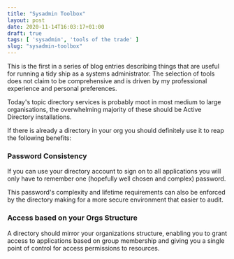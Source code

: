 ```yaml
---
title: "Sysadmin Toolbox"
layout: post
date: 2020-11-14T16:03:17+01:00
draft: true
tags: [ 'sysadmin', 'tools of the trade' ]
slug: "sysadmin-toolbox"
---
```

This is the first in a series of blog entries describing things that are useful for running a tidy ship as a systems administrator. The selection of tools does not claim to be comprehensive and is driven by my professional experience and personal preferences.

Today's topic directory services is probably moot in most medium to large organisations, the overwhelming majority of these should be Active Directory installations.

If there is already a directory in your org you should definitely use it to reap the following benefits:

### Password Consistency
If you can use your directory account to sign on to all applications you will only have to remember one (hopefully well chosen and complex) password.

This password's complexity and lifetime requirements can also be enforced by the directory making for a more secure environment that easier to audit.

### Access based on your Orgs Structure
A directory should mirror your organizations structure, enabling you to grant access to applications based on group membership and giving you a single point of control for access permissions to resources.
